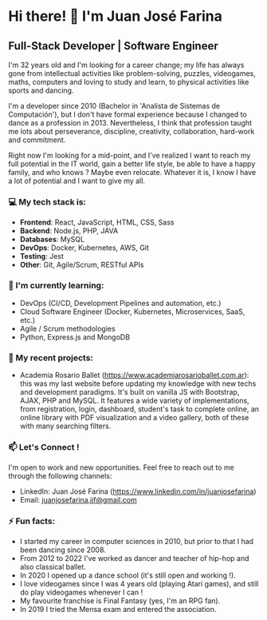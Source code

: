 # Hi there! 👋 I'm Juan José Farina

## Full-Stack Developer | Software Engineer

I'm 32 years old and I'm looking for a career change; my life has always gone from intellectual activities like problem-solving, puzzles, videogames, maths, computers and loving to study and learn, to physical activities like sports and dancing.

I'm a developer since 2010 (Bachelor in 'Analista de Sistemas de Computación'), but I don't have formal experience because I changed to dance as a profession in 2013. Nevertheless, I think that profession taught me lots about perseverance, discipline, creativity, collaboration, hard-work and commitment.

Right now I'm looking for a mid-point, and I've realized I want to reach my full potential in the IT world, gain a better life style, be able to have a happy family, and who knows ? Maybe even relocate. Whatever it is, I know I have a lot of potential and I want to give my all.

### 💻 My tech stack is:

- **Frontend**: React, JavaScript, HTML, CSS, Sass
- **Backend**: Node.js, PHP, JAVA
- **Databases**: MySQL
- **DevOps**: Docker, Kubernetes, AWS, Git
- **Testing**: Jest
- **Other**: Git, Agile/Scrum, RESTful APIs

### 🌱 I'm currently learning:

- DevOps (CI/CD, Development Pipelines and automation, etc.)
- Cloud Software Engineer (Docker, Kubernetes, Microservices, SaaS, etc.)
- Agile / Scrum methodologies
- Python, Express.js and MongoDB

### 🚀 My recent projects:

- Academia Rosario Ballet (https://www.academiarosarioballet.com.ar): this was my last website before updating my knowledge with new techs and development paradigms. It's built on vanilla JS with Bootstrap, AJAX, PHP and MySQL. It features a wide variety of implementations, from registration, login, dashboard, student's task to complete online, an online library with PDF visualization and a video gallery, both of these with many searching filters.

### 📫 Let's Connect !

I'm open to work and new opportunities. Feel free to reach out to me through the following channels:

- LinkedIn: Juan José Farina (https://www.linkedin.com/in/juanjosefarina)
- Email: juanjosefarina.jjf@gmail.com

### ⚡ Fun facts:

- I started my career in computer sciences in 2010, but prior to that I had been dancing since 2008.
- From 2012 to 2022 I've worked as dancer and teacher of hip-hop and also classical ballet.
- In 2020 I opened up a dance school (it's still open and working !).
- I love videogames since I was 4 years old (playing Atari games), and still do play videogames whenever I can !
- My favourite franchise is Final Fantasy (yes, I'm an RPG fan).
- In 2019 I tried the Mensa exam and entered the association.
